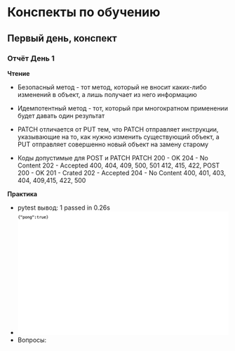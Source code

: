 # Конспекты по обучению

## Первый день, конспект

### Отчёт День 1
**Чтение**  
- Безопасный метод - тот метод, который не вносит каких-либо изменений в объект, а лишь получает из него информацию

- Идемпотентный метод - тот, который при многократном применении будет давать один результат

- PATCH отличается от PUT тем, что PATCH отправляет инструкции, указывающие на то, как нужно изменить существующий объект, а PUT отправляет совершенно новый объект на замену старому

- Коды допустимые для POST и PATCH 
 PATCH
200 - OK
204 - No Content
202 - Accepted
400, 404, 409, 500, 501
412, 415, 422, 
 POST 
200 - OK
201 - Crated 
202 - Accepted
204 - No Content
400, 401, 403,
404, 409,415,
 422, 500

**Практика**  
- pytest вывод: 1 passed in 0.26s
- <img src="day01.png">
- Вопросы: 
